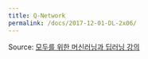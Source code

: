 ```yaml
---
title: Q-Network
permalink: /docs/2017-12-01-DL-2x06/
---
```


Source: [모두를 위한 머신러닝과 딥러닝 강의](http://hunkim.github.io/ml/)
<script>
	embedPDF({url:'http://hunkim.github.io/ml/RL/rl06.pdf', height:'638px', id:0});
	embedPDF({url:'http://hunkim.github.io/ml/RL/rl06-l1.pdf', height:'638px', id:1});
	embedPDF({url:'http://hunkim.github.io/ml/RL/rl06-l2.pdf', height:'638px', id:2});
</script>